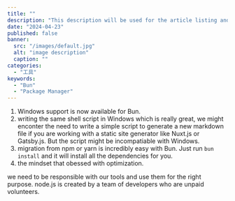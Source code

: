 ```yaml
---
title: ""
description: "This description will be used for the article listing and search results on Google."
date: "2024-04-23"
published: false
banner:
  src: "/images/default.jpg"
  alt: "image description"
  caption: ""
categories:
  - "工具"
keywords:
  - "Bun"
  - "Package Manager"
---
```


1. Windows support is now available for Bun.
2. writing the same shell script in Windows which is really great, we might enconter the need to write a simple script to generate a new markdown file if you are working with a static site generator like Nuxt.js or Gatsby.js. But the script might be incompatiable with Windows.
3. migration from npm or yarn is incredibly easy with Bun. Just run `bun install` and it will install all the dependencies for you.
4. the mindset that obessed with optimization.


we need to be responsible with our tools and use them for the right purpose.
node.js is created by a team of developers who are unpaid volunteers. 
